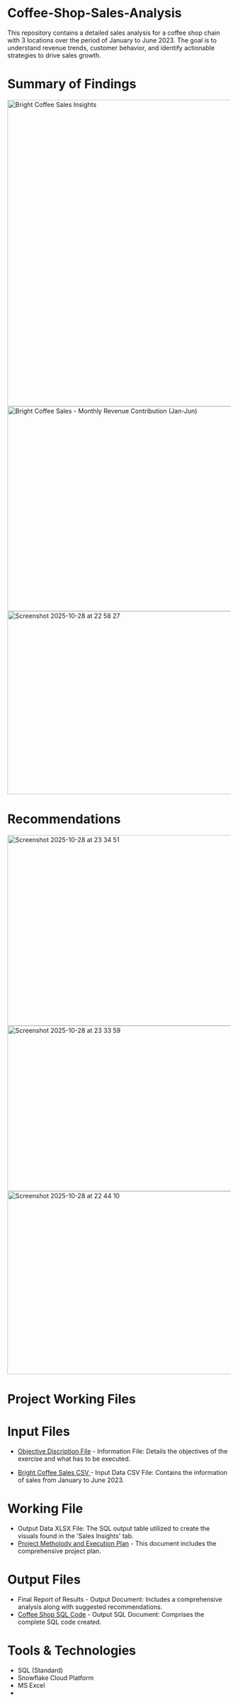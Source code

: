 # Coffee-Shop-Sales-Analysis
This repository contains a detailed sales analysis for a coffee shop chain with 3 locations over the period of January to June 2023. The goal is to understand revenue trends, customer behavior, and identify actionable strategies to drive sales growth.

# Summary of Findings

<img width="1086" height="691" alt="Bright Coffee Sales Insights" src="https://github.com/user-attachments/assets/bf83b4a6-1c76-4ba0-8721-01ec68f47e01" />

<img width="1229" height="462" alt="Bright Coffee Sales - Monthly Revenue Contribution (Jan-Jun)" src="https://github.com/user-attachments/assets/0c6426c2-e789-496d-9382-3ff0427e8b4c" />

<img width="825" height="413" alt="Screenshot 2025-10-28 at 22 58 27" src="https://github.com/user-attachments/assets/58aab136-115d-4c46-ad3d-39133eb6d0bd" />

# Recommendations
<img width="1003" height="430" alt="Screenshot 2025-10-28 at 23 34 51" src="https://github.com/user-attachments/assets/317031ed-a223-4771-be90-21f73909be62" />

<img width="997" height="373" alt="Screenshot 2025-10-28 at 23 33 59" src="https://github.com/user-attachments/assets/fc138b85-5468-4112-b1c4-102ee3eb37e4" />

<img width="1112" height="413" alt="Screenshot 2025-10-28 at 22 44 10" src="https://github.com/user-attachments/assets/8b1c4c3b-a33a-4624-a18c-257527a6ce63" />

# Project Working Files

# Input Files
* [Objective Discription File](https://github.com/KagisoNkomo/Coffee-Shop-Sales-Analysis/blob/main/Input%20Data%20File%20(Project%20Description%20%2B%20Raw%20Data)/Bright%20Coffee%20Shop%20Sales%20Analysis%20(BRIGHTLEARN).pdf)  - Information File: Details the objectives of the exercise and what has to be executed.
  
* [Bright Coffee Sales CSV ](https://github.com/KagisoNkomo/Coffee-Shop-Sales-Analysis/blob/main/Input%20Data%20File%20(Project%20Description%20%2B%20Raw%20Data)/Bright%20Coffee%20Shop%20Sales.csv)- Input Data CSV File: Contains the information of sales from January to June 2023.

# Working File
* Output Data XLSX File: The SQL output table utilized to create the visuals found in the 'Sales Insights' tab.
* [Project Metholody and Execution Plan](https://github.com/KagisoNkomo/Coffee-Shop-Sales-Analysis/blob/main/Output%20File%20(Final%20Presentation%20%2B%20SQL%20Script)/Bright%20Coffee%20Sales%20Analysis.sql) - This document includes the comprehensive project plan.


# Output Files
* Final Report of Results - Output Document: Includes a comprehensive analysis along with suggested recommendations.  
* [Coffee Shop SQL Code](https://github.com/KagisoNkomo/Coffee-Shop-Sales-Analysis/blob/main/Output%20File%20(Final%20Presentation%20%2B%20SQL%20Script)/Bright%20Coffee%20Sales%20Analysis.sql) - Output SQL Document: Comprises the complete SQL code created.

# Tools & Technologies
* SQL (Standard)
* Snowflake Cloud Platform
* MS Excel
* 

